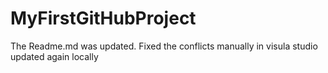 # MyFirstGitHubProject
The Readme.md was updated.
Fixed the conflicts manually in visula studio
updated again locally
